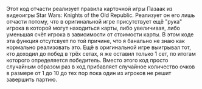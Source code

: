 Этот код отчасти реализует правила карточной игры Пазаак из видеоигры Star Wars: Knights of the Old Republic. Реализует он его лишь отчасти потому, что в оригинальной игре присутствует ещё "рука" игрока в которой могут находиться карты, либо увеличивая, либо уменьшая счёт игрока в зависимости от стоимости карты. В этом коде эта функция отсутсвует по той причине, что я банально не знаю как нормально реализовать это. Ещё в оригинальной игре выигрывал тот, кто доходил до побед в трёх сетах, я же оставил только 1 сет, по итогам которого определяется победитель. Вместо этого код просто случайным образом раз в ход прибавляет случайное количество очков в размере от 1 до 10 до тех пор пока один из игроков не решит завершить партию.
